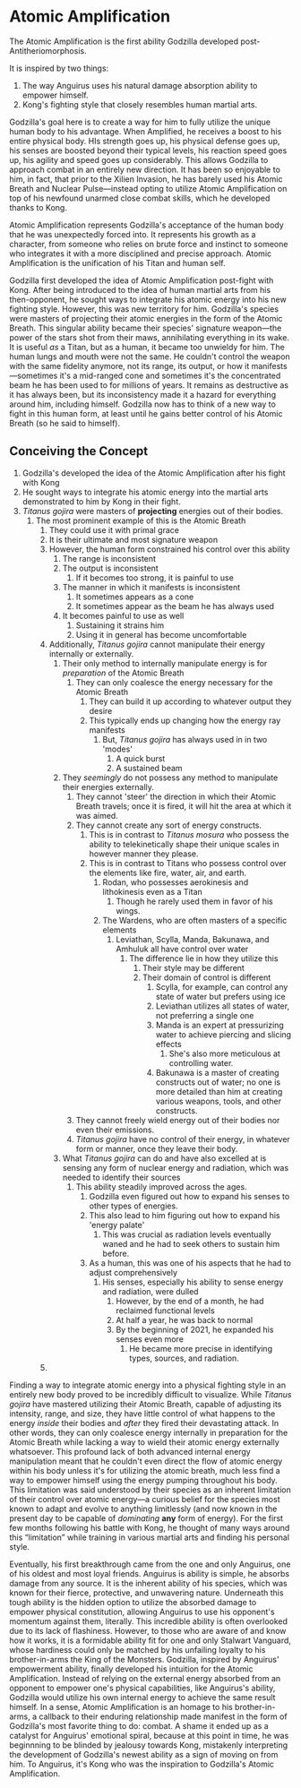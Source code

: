 # Atomic Amplification

The Atomic Amplification is the first ability Godzilla developed post-Antitheriomorphosis.

It is inspired by two things:
1. The way Anguirus uses his natural damage absorption ability to empower himself.
2. Kong's fighting style that closely resembles human martial arts.

Godzilla's goal here is to create a way for him to fully utilize the unique human body to his advantage. When Amplified, he receives a boost to his entire physical body. HIs strength goes up, his physical defense goes up, his senses are boosted beyond their typical levels, his reaction speed goes up, his agility and speed goes up considerably. This allows Godzilla to approach combat in an entirely new direction. It has been so enjoyable to him, in fact, that prior to the Xilien Invasion, he has barely used his Atomic Breath and Nuclear Pulse—instead opting to utilize Atomic Amplification on top of his newfound unarmed close combat skills, which he developed thanks to Kong.

Atomic Amplification represents Godzilla's acceptance of the human body that he was unexpectedly forced into. It represents his growth as a character, from someone who relies on brute force and instinct to someone who integrates it with a more disciplined and precise approach. Atomic Amplification is the unification of his Titan and human self.

Godzilla first developed the idea of Atomic Amplification post-fight with Kong. After being introduced to the idea of human martial arts from his then-opponent, he sought ways to integrate his atomic energy into his new fighting style. However, this was new territory for him. Godzilla's species were masters of projecting their atomic energies in the form of the Atomic Breath. This singular ability became their species' signature weapon—the power of the stars shot from their maws, annihilating everything in its wake. It is useful *as* a Titan, but as a human, it became too unwieldy for him. The human lungs and mouth were not the same. He couldn't control the weapon with the same fidelity anymore, not its range, its output, or how it manifests—sometimes it's a mid-ranged cone and sometimes it's the concentrated beam he has been used to for millions of years. It remains as destructive as it has always been, but its inconsistency made it a hazard for everything around him, including himself. Godzilla now has to think of a new way to fight in this human form, at least until he gains better control of his Atomic Breath (so he said to himself).

## Conceiving the Concept

1. Godzilla's developed the idea of the Atomic Amplification after his fight with Kong
2. He sought ways to integrate his atomic energy into the martial arts demonstrated to him by Kong in their fight.
3. *Titanus gojira* were masters of **projecting** energies out of their bodies.
	1. The most prominent example of this is the Atomic Breath
		1. They could use it with primal grace
		2. It is their ultimate and most signature weapon
		3. However, the human form constrained his control over this ability
			1. The range is inconsistent
			2. The output is inconsistent
				1. If it becomes too strong, it is painful to use
			3. The manner in which it manifests is inconsistent
				1. It sometimes appears as a cone
				2. It sometimes appear as the beam he has always used
			4. It becomes painful to use as well
				1. Sustaining it strains him
				2. Using it in general has become uncomfortable
		4. Additionally, *Titanus gojira* cannot manipulate their energy internally or externally.
			1. Their only method to internally manipulate energy is for *preparation* of the Atomic Breath
				1. They can only coalesce the energy necessary for the Atomic Breath
					1. They can build it up according to whatever output they desire
					2. This typically ends up changing how the energy ray manifests
						1. But, *Titanus gojira* has always used in in two 'modes'
							1. A quick burst
							2. A sustained beam
			2. They *seemingly* do not possess any method to manipulate their energies externally.
				1. They cannot 'steer' the direction in which their Atomic Breath travels; once it is fired, it will hit the area at which it was aimed.
				2. They cannot create any sort of energy constructs.
					1. This is in contrast to *Titanus mosura* who possess the ability to telekinetically shape their unique scales in however manner they please.
					2. This is in contrast to Titans who possess control over the elements like fire, water, air, and earth.
						1.  Rodan, who possesses aerokinesis and lithokinesis even as a Titan
							1. Though he rarely used them in favor of his wings.
						2. The Wardens, who are often masters of a specific elements
							1. Leviathan, Scylla, Manda, Bakunawa, and Amhuluk all have control over water
								1. The difference lie in how they utilize this
									1. Their style may be different
									2. Their domain of control is different
										1. Scylla, for example, can control any state of water but prefers using ice
										2. Leviathan utilizes all states of water, not preferring a single one
										3. Manda is an expert at pressurizing water to achieve piercing and slicing effects
											1. She's also more meticulous at controlling water.
										4. Bakunawa is a master of creating constructs out of water; no one is more detailed than him at creating various weapons, tools, and other constructs.
				3. They cannot freely wield energy out of their bodies nor even their emissions.
				4. *Titanus gojira* have no control of their energy, in whatever form or manner, once they leave their body.
			3. What *Titanus gojira* can do and have also excelled at is sensing any form of nuclear energy and radiation, which was needed to identify their sources
				1. This ability steadily improved across the ages.
					1. Godzilla even figured out how to expand his senses to other types of energies.
					2. This also lead to him figuring out how to expand his 'energy palate'
						1. This was crucial as radiation levels eventually waned and he had to seek others to sustain him before.
					3. As a human, this was one of his aspects that he had to adjust comprehensively
						1. His senses, especially his ability to sense energy and radiation, were dulled
							1. However, by the end of a month, he had reclaimed functional levels
							2. At half a year, he was back to normal
							3. By the beginning of 2021, he expanded his senses even more
								1. He became more precise in identifying types, sources, and radiation.
		5. 

Finding a way to integrate atomic energy into a physical fighting style in an entirely new body proved to be incredibly difficult to visualize. While *Titanus gojira* have mastered utilizing their Atomic Breath, capable of adjusting its intensity, range, and size, they have little control of what happens to the energy *inside* their bodies and *after* they fired their devastating attack. In other words, they can only coalesce energy internally in preparation for the Atomic Breath while lacking a way to wield their atomic energy externally whatsoever. This profound lack of both advanced internal energy manipulation meant that he couldn't even direct the flow of atomic energy within his body unless it's for utilizing the atomic breath, much less find a way to empower himself using the energy pumping throughout his body. This limitation was said understood by their species as an inherent limitation of their control over atomic energy—a curious belief for the species most known to adapt and evolve to anything limitlessly (and now known in the present day to be capable of *dominating* **any** form of energy). For the first few months following his battle with Kong, he thought of many ways around this “limitation” while training in various martial arts and finding his personal style.

Eventually, his first breakthrough came from the one and only Anguirus, one of his oldest and most loyal friends. Anguirus is ability is simple, he absorbs damage from any source. It is the inherent ability of his species, which was known for their fierce, protective, and unwavering nature. Underneath this tough ability is the hidden option to utilize the absorbed damage to empower physical constitution, allowing Anguirus to use his opponent's momentum against them, literally. This incredible ability is often overlooked due to its lack of flashiness. However, to those who are aware of and know how it works, it is a formidable ability fit for one and only Stalwart Vanguard, whose hardiness could only be matched by his unfailing loyalty to his brother-in-arms the King of the Monsters. Godzilla, inspired by Anguirus' empowerment ability, finally developed his intuition for the Atomic Amplification. Instead of relying on the external energy absorbed from an opponent to empower one's physical capabilities, like Anguirus's ability, Godzilla would utilize his own internal energy to achieve the same result himself. In a sense, Atomic Amplification is an homage to his brother-in-arms, a callback to their enduring relationship made manifest in the form of Godzilla's most favorite thing to do: combat. A shame it ended up as a catalyst for Anguirus' emotional spiral, because at this point in time, he was beginnning to be blinded by jealousy towards Kong, mistakenly interpreting the development of Godzilla's newest ability as a sign of moving on from him. To Anguirus, it's Kong who was the inspiration to Godzilla's Atomic Amplification.
